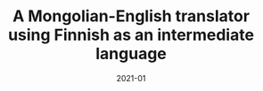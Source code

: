 ---
layout: project
type: project
image: img/lang/lang.png
title: "A Mongolian-English translator using Finnish as an intermediate language"
date: 2021-01
published: true
labels:
  - NLP
  - Word2Vec
  - Transformer
summary: "A Mongolian-English translator using Finnish as an intermediate language. Achieived good translation quality with only a small amount of training data."
---